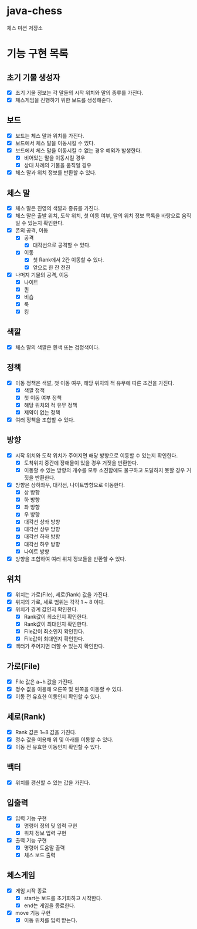 # java-chess

체스 미션 저장소

# 기능 구현 목록

## 초기 기물 생성자

- [x] 초기 기물 정보는 각 말들의 시작 위치와 말의 종류를 가진다.
- [x] 체스게임을 진행하기 위한 보드를 생성해준다.

## 보드

- [x] 보드는 체스 말과 위치를 가진다.
- [x] 보드에서 체스 말을 이동시킬 수 있다.
- [x] 보드에서 체스 말을 이동시킬 수 없는 경우 예외가 발생한다.
    - [x] 비어있는 말을 이동시킬 경우
    - [x] 상대 차례의 기물을 움직일 경우
- [x] 체스 말과 위치 정보를 반환할 수 있다.

## 체스 말

- [x] 체스 말은 진영의 색깔과 종류를 가진다.
- [x] 체스 말은 출발 위치, 도착 위치, 첫 이동 여부, 말의 위치 정보 목록을 바탕으로 움직일 수 있는지 확인한다.
- [x] 폰의 공격, 이동
    - [x] 공격
        - [x] 대각선으로 공격할 수 있다.
    - [x] 이동
        - [x] 첫 Rank에서 2칸 이동할 수 있다.
        - [x] 앞으로 한 잔 전진
- [x] 나머지 기물의 공격, 이동
    - [x] 나이트
    - [x] 퀸
    - [x] 비숍
    - [x] 룩
    - [x] 킹

## 색깔

- [x] 체스 말의 색깔은 흰색 또는 검정색이다.

## 정책

- [x] 이동 정책은 색깔, 첫 이동 여부, 해당 위치의 적 유무에 따른 조건을 가진다.
    - [x] 색깔 정책
    - [x] 첫 이동 여부 정책
    - [x] 해당 위치의 적 유무 정책
    - [x] 제약이 없는 정책
- [x] 여러 정책을 조합할 수 있다.

## 방향

- [x] 시작 위치와 도착 위치가 주어지면 해당 방향으로 이동할 수 있는지 확인한다.
    - [x] 도착위치 중간에 장애물이 있을 경우 거짓을 반환한다.
    - [x] 이동할 수 있는 방향의 개수를 모두 소진함에도 불구하고 도달하지 못할 경우 거짓을 반환한다.
- [x] 방향은 상하좌우, 대각선, 나이트방향으로 이동한다.
    - [x] 상 방향
    - [x] 하 방향
    - [x] 좌 방향
    - [x] 우 방향
    - [x] 대각선 상좌 방향
    - [x] 대각선 상우 방향
    - [x] 대각선 하좌 방향
    - [x] 대각선 하우 방향
    - [x] 나이트 방향
- [x] 방향을 조합하여 여러 위치 정보들을 반환할 수 있다.

## 위치

- [x] 위치는 가로(File), 세로(Rank) 값을 가진다.
- [x] 위치의 가로, 세로 범위는 각각 1 ~ 8 이다.
- [x] 위치가 경계 값인지 확인한다.
    - [x] Rank값이 최소인지 확인한다.
    - [x] Rank값이 최대인지 확인한다.
    - [x] File값이 최소인지 확인한다.
    - [x] File값이 최대인지 확인한다.
- [x] 백터가 주어지면 더할 수 있는지 확인한다.

## 가로(File)

- [x] File 값은 a~h 값을 가진다.
- [x] 정수 값을 이용해 오른쪽 및 왼쪽을 이동할 수 있다.
- [x] 이동 전 유효한 이동인지 확인할 수 있다.

## 세로(Rank)

- [x] Rank 값은 1~8 값을 가진다.
- [x] 정수 값을 이용해 위 및 아래를 이동할 수 있다.
- [x] 이동 전 유효한 이동인지 확인할 수 있다.

## 백터

- [x] 위치를 갱신할 수 있는 값을 가진다.

## 입출력

- [x] 입력 기능 구현
    - [x] 명령어 정의 및 입력 구현
    - [x] 위치 정보 입력 구현

- [x] 출력 기능 구현
    - [x] 명령어 도움말 출력
    - [x] 체스 보드 출력

## 체스게임

- [x] 게임 시작 종료
    - [x] start는 보드를 초기화하고 시작한다.
    - [x] end는 게임을 종료한다.
- [x] move 기능 구현
    - [x] 이동 위치를 입력 받는다.
